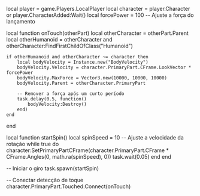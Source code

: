 local player = game.Players.LocalPlayer
local character = player.Character or player.CharacterAdded:Wait()
local forcePower = 100 -- Ajuste a força do lançamento

local function onTouch(otherPart)
    local otherCharacter = otherPart.Parent
    local otherHumanoid = otherCharacter and otherCharacter:FindFirstChildOfClass("Humanoid")

    if otherHumanoid and otherCharacter ~= character then
        local bodyVelocity = Instance.new("BodyVelocity")
        bodyVelocity.Velocity = character.PrimaryPart.CFrame.LookVector * forcePower
        bodyVelocity.MaxForce = Vector3.new(10000, 10000, 10000)
        bodyVelocity.Parent = otherCharacter.PrimaryPart
        
        -- Remover a força após um curto período
        task.delay(0.5, function()
            bodyVelocity:Destroy()
        end)
    end
end

local function startSpin()
    local spinSpeed = 10 -- Ajuste a velocidade da rotação
    while true do
        character:SetPrimaryPartCFrame(character.PrimaryPart.CFrame * CFrame.Angles(0, math.ra(spinSpeed), 0))
        task.wait(0.05)
    end
end

-- Iniciar o giro
task.spawn(startSpin)

-- Conectar detecção de toque
character.PrimaryPart.Touched:Connect(onTouch)
